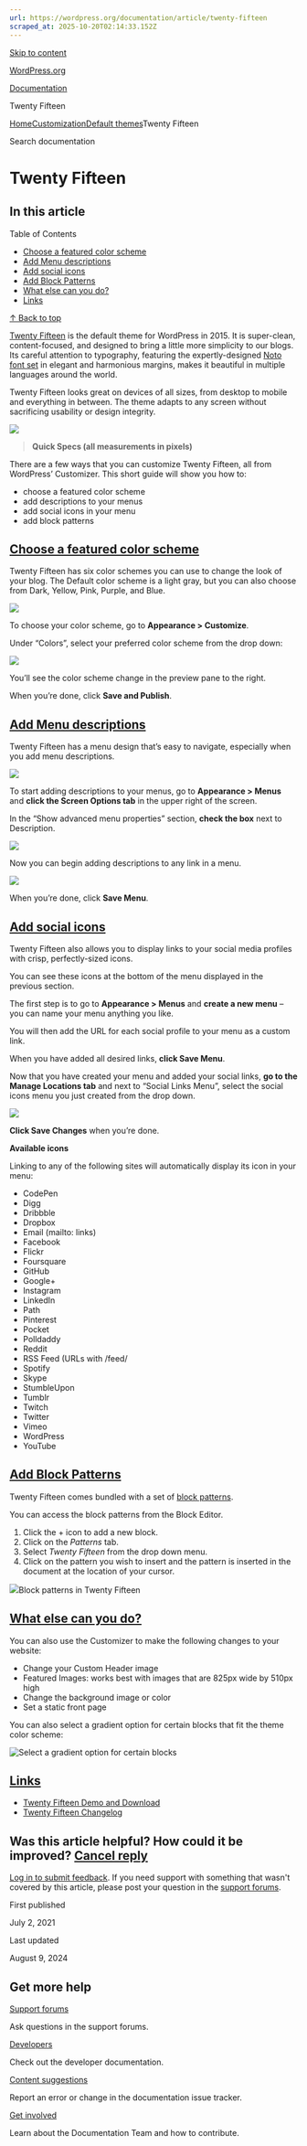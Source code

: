 ```yaml
---
url: https://wordpress.org/documentation/article/twenty-fifteen
scraped_at: 2025-10-20T02:14:33.152Z
---
```


[Skip to content](https://wordpress.org/documentation/article/twenty-fifteen/#wp--skip-link--target)

[WordPress.org](https://wordpress.org/)

[Documentation](https://wordpress.org/documentation)

Twenty Fifteen

[Home](https://wordpress.org/documentation)[Customization](https://wordpress.org/documentation/customization/)[Default themes](https://wordpress.org/documentation/category/default-themes/)Twenty Fifteen

Search documentation

# Twenty Fifteen

## In this article

Table of Contents

- [Choose a featured color scheme](https://wordpress.org/documentation/article/twenty-fifteen/#choose-a-featured-color-scheme)
- [Add Menu descriptions](https://wordpress.org/documentation/article/twenty-fifteen/#add-menu-descriptions)
- [Add social icons](https://wordpress.org/documentation/article/twenty-fifteen/#add-social-icons)
- [Add Block Patterns](https://wordpress.org/documentation/article/twenty-fifteen/#add-block-patterns)
- [What else can you do?](https://wordpress.org/documentation/article/twenty-fifteen/#what-else-can-you-do)
- [Links](https://wordpress.org/documentation/article/twenty-fifteen/#links)

[↑ Back to top](https://wordpress.org/documentation/article/twenty-fifteen/#wp--skip-link--target)

[Twenty Fifteen](https://wordpress.org/themes/twentyfifteen) is the default theme for WordPress in 2015. It is super-clean, content-focused, and designed to bring a little more simplicity to our blogs. Its careful attention to typography, featuring the expertly-designed [Noto font set](http://www.google.com/get/noto/) in elegant and harmonious margins, makes it beautiful in multiple languages around the world.

Twenty Fifteen looks great on devices of all sizes, from desktop to mobile and everything in between. The theme adapts to any screen without sacrificing usability or design integrity.

[![](https://wordpress.org/documentation/files/2018/11/750px-Responsive_Twenty_Fifteen.png)](https://wordpress.org/documentation/files/2018/11/750px-Responsive_Twenty_Fifteen.png)

> **Quick Specs (all measurements in pixels)**

There are a few ways that you can customize Twenty Fifteen, all from WordPress’ Customizer. This short guide will show you how to:

- choose a featured color scheme
- add descriptions to your menus
- add social icons in your menu
- add block patterns

## [Choose a featured color scheme](https://wordpress.org/documentation/article/twenty-fifteen/\#choose-a-featured-color-scheme)

Twenty Fifteen has six color schemes you can use to change the look of your blog. The Default color scheme is a light gray, but you can also choose from Dark, Yellow, Pink, Purple, and Blue.

[![](https://wordpress.org/documentation/files/2018/11/750px-Twenty_Fifteen_Colors.png)](https://wordpress.org/documentation/files/2018/11/750px-Twenty_Fifteen_Colors.png)

To choose your color scheme, go to **Appearance > Customize**.

Under “Colors”, select your preferred color scheme from the drop down:

[![](https://wordpress.org/documentation/files/2018/11/Twenty_Fifteen_Customize_Color_Schemes.png)](https://wordpress.org/documentation/files/2018/11/Twenty_Fifteen_Customize_Color_Schemes.png)

You’ll see the color scheme change in the preview pane to the right.

When you’re done, click **Save and Publish**.

## [Add Menu descriptions](https://wordpress.org/documentation/article/twenty-fifteen/\#add-menu-descriptions)

Twenty Fifteen has a menu design that’s easy to navigate, especially when you add menu descriptions.

[![](https://wordpress.org/documentation/files/2018/11/Twenty_Fifteen_Menu.png)](https://wordpress.org/documentation/files/2018/11/Twenty_Fifteen_Menu.png)

To start adding descriptions to your menus, go to **Appearance > Menus** and **click the Screen Options tab** in the upper right of the screen.

In the “Show advanced menu properties” section, **check the box** next to Description.

[![](https://wordpress.org/documentation/files/2018/11/750px-Twenty_Fifteen_Screen_Options.png)](https://wordpress.org/documentation/files/2018/11/750px-Twenty_Fifteen_Screen_Options.png)

Now you can begin adding descriptions to any link in a menu.

[![](https://wordpress.org/documentation/files/2018/11/Twenty_Fifteen_Menu_Descriptions.png)](https://wordpress.org/documentation/files/2018/11/Twenty_Fifteen_Menu_Descriptions.png)

When you’re done, click **Save Menu**.

## [Add social icons](https://wordpress.org/documentation/article/twenty-fifteen/\#add-social-icons)

Twenty Fifteen also allows you to display links to your social media profiles with crisp, perfectly-sized icons.

You can see these icons at the bottom of the menu displayed in the previous section.

The first step is to go to **Appearance > Menus** and **create a new menu** – you can name your menu anything you like.

You will then add the URL for each social profile to your menu as a custom link.

When you have added all desired links, **click Save Menu**.

Now that you have created your menu and added your social links, **go to the Manage Locations tab** and next to “Social Links Menu”, select the social icons menu you just created from the drop down.

[![](https://wordpress.org/documentation/files/2018/11/750px-Twenty_Fifteen_Social_Icons_Manage_Menu.png)](https://wordpress.org/documentation/files/2018/11/750px-Twenty_Fifteen_Social_Icons_Manage_Menu.png)

**Click Save Changes** when you’re done.

**Available icons**

Linking to any of the following sites will automatically display its icon in your menu:

- CodePen
- Digg
- Dribbble
- Dropbox
- Email (mailto: links)
- Facebook
- Flickr
- Foursquare
- GitHub
- Google+
- Instagram
- LinkedIn
- Path
- Pinterest
- Pocket
- Polldaddy
- Reddit
- RSS Feed (URLs with /feed/
- Spotify
- Skype
- StumbleUpon
- Tumblr
- Twitch
- Twitter
- Vimeo
- WordPress
- YouTube

## [Add Block Patterns](https://wordpress.org/documentation/article/twenty-fifteen/\#add-block-patterns)

Twenty Fifteen comes bundled with a set of [block patterns](https://wordpress.org/documentation/article/block-pattern/).

You can access the block patterns from the Block Editor.

1. Click the + icon to add a new block.
2. Click on the _Patterns_ tab.
3. Select _Twenty Fifteen_ from the drop down menu.
4. Click on the pattern you wish to insert and the pattern is inserted in the document at the location of your cursor.

![](https://wordpress.org/documentation/files/2021/06/twenty-fifteen-block-patterns-1024x619.png)Block patterns in Twenty Fifteen

## [What else can you do?](https://wordpress.org/documentation/article/twenty-fifteen/\#what-else-can-you-do)

You can also use the Customizer to make the following changes to your website:

- Change your Custom Header image
- Featured Images: works best with images that are 825px wide by 510px high
- Change the background image or color
- Set a static front page

You can also select a gradient option for certain blocks that fit the theme color scheme:

![Select a gradient option for certain blocks](https://wordpress.org/documentation/files/2023/02/208979102-b9bc9bb3-bc66-490e-9052-0eb60f0ff985-932x1024.png)

## [Links](https://wordpress.org/documentation/article/twenty-fifteen/\#links)

- [Twenty Fifteen Demo and Download](https://wordpress.org/themes/twentyfifteen/)
- [Twenty Fifteen Changelog](https://wordpress.org/documentation/article/twenty-fifteen-changelog/)

## Was this article helpful? How could it be improved? [Cancel reply](https://wordpress.org/documentation/article/twenty-fifteen/\#respond)

[Log in to submit feedback](https://login.wordpress.org/?redirect_to=https%3A%2F%2Fwordpress.org%2Fdocumentation%2Farticle%2Ftwenty-fifteen%2F&locale=en_US). If you need support with something that wasn't covered by this article, please post your question in the [support forums](https://wordpress.org/support/forums/).

First published

July 2, 2021

Last updated

August 9, 2024

## Get more help

[Support forums](https://wordpress.org/support/forums/)

Ask questions in the support forums.

[Developers](https://developer.wordpress.org/)

Check out the developer documentation.

[Content suggestions](https://github.com/WordPress/Documentation-Issue-Tracker/issues)

Report an error or change in the documentation issue tracker.

[Get involved](https://make.wordpress.org/docs/)

Learn about the Documentation Team and how to contribute.